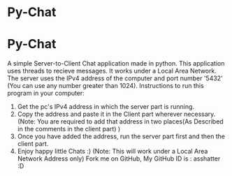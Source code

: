 Py-Chat
=======
Py-Chat
=======

A simple Server-to-Client Chat application made in python.
This application uses threads to recieve messages. It works under a Local Area Network. The server uses the IPv4 address of the
computer and port number '5432' (You can use any number greater than 1024).
Instructions to run this program in your computer:
1. Get the pc's IPv4 address in which the server part is running.
2. Copy the address and paste it in the Client part wherever necessary.
  (Note: You are required to add that address in two places(As Described in the comments in the client part) )
3. Once you have added the address, run the server part first and then the client part.
4. Enjoy happy little Chats :)
(Note: This will work under a Local Area Network Address only)
Fork me on GitHub, My GitHub ID is : asshatter :D

